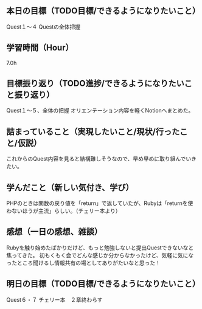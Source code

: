 ## 本日の目標（TODO目標/できるようになりたいこと）
Quest１〜４
Questの全体把握
## 学習時間（Hour）
7.0h
## 目標振り返り（TODO進捗/できるようになりたいこと振り返り）
Quest１〜５、全体の把握
オリエンテーション内容を軽くNotionへまとめた。
## 詰まっていること（実現したいこと/現状/行ったこと/仮説）
これからのQuest内容を見ると結構難しそうなので、早め早めに取り組んでいきたい。
## 学んだこと（新しい気付き、学び）
PHPのときは関数の戻り値を「return」で返していたが、Rubyは「returnを使わないほうが主流」らしい。（チェリー本より）
## 感想（一日の感想、雑談）
Rubyを触り始めたばかりだけど、もっと勉強しないと提出Questできないなと焦ってきた。
初もくもく会でどんな感じか分からなかったけど、気軽に気になったところ聞けるし情報共有の場としてありがたいなと思った！
## 明日の目標（TODO目標/できるようになりたいこと）
Quest６・７
チェリー本　２章終わらす
